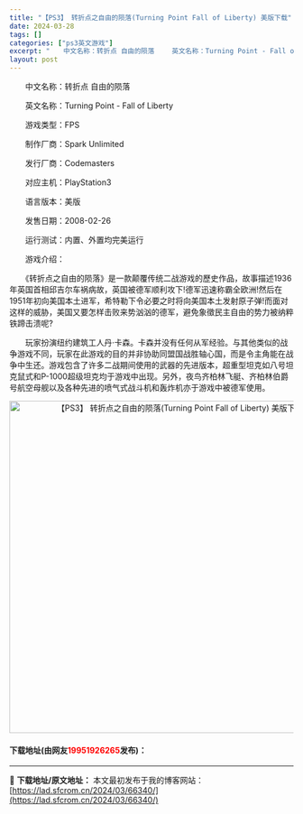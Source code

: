 ```yaml
---
title: "【PS3】 转折点之自由的陨落(Turning Point Fall of Liberty) 美版下载"
date: 2024-03-28
tags: []
categories: ["ps3英文游戏"]
excerpt: "　　中文名称：转折点 自由的陨落 　　英文名称：Turning Point - Fall of Liberty 　　游戏类型：FPS 　　制作厂商：Spark Unlimited 　　发行厂商：Codemasters 　　对应主机：PlayStation3 　　语言版本：美版 　　发售日期：2008&hellip;"
layout: post
---
```


 <p>　　中文名称：转折点 自由的陨落</p> <p>　　英文名称：Turning Point - Fall of Liberty</p> <p>　　游戏类型：FPS</p> <p>　　制作厂商：Spark Unlimited</p> <p>　　发行厂商：Codemasters</p> <p>　　对应主机：PlayStation3</p> <p>　　语言版本：美版</p> <p>　　发售日期：2008-02-26</p> <p>　　运行测试：内置、外置均完美运行</p> <p>　　游戏介绍：</p> <p>　　《转折点之自由的陨落》是一款颠覆传统二战游戏的歷史作品，故事描述1936年英国首相邱吉尔车祸病故，英国被德军顺利攻下!德军迅速称霸全欧洲!然后在1951年初向美国本土进军，希特勒下令必要之时将向美国本土发射原子弹!而面对这样的威胁，美国又要怎样击败来势汹汹的德军，避免象徵民主自由的势力被纳粹铁蹄击溃呢?</p> <p>　　玩家扮演纽约建筑工人丹&middot;卡森。卡森并没有任何从军经验。与其他类似的战争游戏不同，玩家在此游戏的目的并非协助同盟国战胜轴心国，而是令主角能在战争中生还。游戏包含了许多二战期间使用的武器的先进版本，超重型坦克如八号坦克鼠式和P-1000超级坦克均于游戏中出现。另外，夜鸟齐柏林飞艇、齐柏林伯爵号航空母舰以及各种先进的喷气式战斗机和轰炸机亦于游戏中被德军使用。</p> <p align="center"><img align="" border="0" src="https://lad.sfcrom.cn/wp-content/uploads/2024/03/20240328_66051cab52a28.jpg" width="589" alt="【PS3】 转折点之自由的陨落(Turning Point Fall of Liberty) 美版下载" /></p> <p><h4>下载地址(由网友<font color="red">19951926265</font>发布)：</h4></p> 

---
📖 **下载地址/原文地址：** 本文最初发布于我的博客网站：[https://lad.sfcrom.cn/2024/03/66340/](https://lad.sfcrom.cn/2024/03/66340/)
